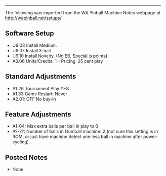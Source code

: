 ***
The following was imported from the WA Pinball Machine Notes webpage at http://wapinball.net/setups/
## Software Setup
-   U9.03 Install Medium.
-   U9.07 Install 3-ball
-   U9.10 Install Novelty. (No EB, Special is points)
-   A3.06 Units/Credits: 1 - Pricing: 25 cent play
## Standard Adjustments
-   A1.26 Tournament Play YES
-   A1.33 Game Restart: Never
-   A2.01: OFF No buy-in
## Feature Adjustments
-   A1-04: Max extra balls per ball in play to 0
-   A?-??: Number of balls in Gumball machine: 2 (not sure this setting is in ROM, or just have machine detect one less ball in machine after power-cycling)
## Posted Notes
-   None
